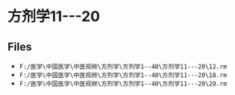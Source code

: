 # 方剂学11---20

## Files

- `F:/医学\中国医学\中医视频\方剂学\方剂学1--40\方剂学11---20\12.rm`
- `F:/医学\中国医学\中医视频\方剂学\方剂学1--40\方剂学11---20\18.rm`
- `F:/医学\中国医学\中医视频\方剂学\方剂学1--40\方剂学11---20\20.rm`
